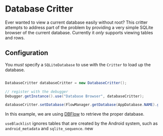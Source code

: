 # Database Critter

Ever wanted to view a current database easily without root? This critter attempts
to address part of the problem by providing a very simple SQLite browser of the
current database. Currently it _only_ supports viewing tables and rows.

## Configuration


You _must_ specify a `SQLiteDatabase` to use with the `Critter` to load up the database.

```java

DatabaseCritter databaseCritter = new DatabaseCritter();

// register with the debugger
Debugger.getInstance().use("Database Browser", databaseCritter);

databaseCritter.setDatabase(FlowManager.getDatabase(AppDatabase.NAME).getWritableDatabase(), useBlacklist);

```

In this example, we are using [DBFlow](https://github.com/Raizlabs/DBFlow) to retrieve the proper database.

```useBlacklist``` ignores tables that are created by the Android system, such as ```android_metadata``` and
```sqlite_sequence```.
new

